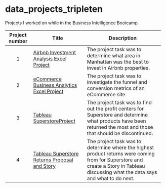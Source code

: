 # data_projects_tripleten
Projects I worked on while in the Business Intelligence Bootcamp. 


| Project number | Title | Description |
| :-----------: | ----------- |----------- |
| 1 | [Airbnb Investment Analysis Excel Project](https://docs.google.com/spreadsheets/d/1qc_atGeVcNktWB89Ainw1OgWWvR4uierhLiiSuasY38/edit?usp=drive_link) | The project task was to determine what area in Manhattan was the best to invest in Airbnb properties. |
| 2 | [eCommerce Business Analytics Excel Project](https://docs.google.com/spreadsheets/d/1STtKsIKnq6rtUqRz_3mxyvazWUmho_WUvItbJ8K77z4/edit?usp=sharing) | The project task was to investigate the funnel and conversion metrics of an eCommerce site. |
| 3 | [Tableau SuperstoreProject](https://public.tableau.com/app/profile/stuart.codd7882/viz/StuartCoddSuperstoreOverviewProjectDashboard/ProfitandLossCentersDashboard) | The project task was to find out the profit centers for Superstore and determine what products have been returned the most and those that should be discontinued. |
| 4 | [Tableau Superstore Returns Proposal and Story](https://public.tableau.com/app/profile/stuart.codd7882/viz/EvaluationofSuperstoreRetrns/EvaluationofSuperstoreReturns) | The project task was to determine where the highest product returns were coming from for Superstore and create a Story in Tableau discussing what the data says and what to do next. |
